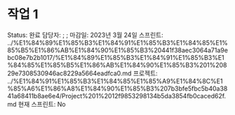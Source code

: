 # 작업 1

Status: 완료
담당자: ; ;
마감일: 2023년 3월 24일
스프린트: ../%E1%84%89%E1%85%B3%E1%84%91%E1%85%B3%E1%84%85%E1%85%B5%E1%86%AB%E1%84%90%E1%85%B3%20441f38aec3064a71a9ebc08e7b2b1017/%E1%84%89%E1%85%B3%E1%84%91%E1%85%B3%E1%84%85%E1%85%B5%E1%86%AB%E1%84%90%E1%85%B3%201%20829e7308530946ac8229a5664eadfca0.md
프로젝트: ../%E1%84%91%E1%85%B3%E1%84%85%E1%85%A9%E1%84%8C%E1%85%A6%E1%86%A8%E1%84%90%E1%85%B3%207b3bfe5fbc5b40a3841a68411b8ae6e4/Project%201%2012f9853298134b5da3854fb0caced62f.md
현재 스프린트: No